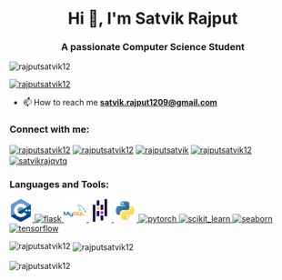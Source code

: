 <h1 align="center">Hi 👋, I'm Satvik Rajput</h1>
<h3 align="center">A passionate Computer Science Student</h3>

<p align="left"> <img src="https://komarev.com/ghpvc/?username=rajputsatvik12&label=Profile%20views&color=0e75b6&style=flat" alt="rajputsatvik12" /> </p>

<p align="left"> <a href="https://github.com/ryo-ma/github-profile-trophy"><img src="https://github-profile-trophy.vercel.app/?username=rajputsatvik12" alt="rajputsatvik12" /></a> </p>

- 📫 How to reach me **satvik.rajput1209@gmail.com**

<h3 align="left">Connect with me:</h3>
<p align="left">
<a href="https://linkedin.com/in/rajputsatvik12" target="blank"><img align="center" src="https://raw.githubusercontent.com/rahuldkjain/github-profile-readme-generator/master/src/images/icons/Social/linked-in-alt.svg" alt="rajputsatvik12" height="30" width="40" /></a>
<a href="https://www.codechef.com/users/rajputsatvik12" target="blank"><img align="center" src="https://cdn.jsdelivr.net/npm/simple-icons@3.1.0/icons/codechef.svg" alt="rajputsatvik12" height="30" width="40" /></a>
<a href="https://codeforces.com/profile/rajputsatvik" target="blank"><img align="center" src="https://raw.githubusercontent.com/rahuldkjain/github-profile-readme-generator/master/src/images/icons/Social/codeforces.svg" alt="rajputsatvik" height="30" width="40" /></a>
<a href="https://www.leetcode.com/rajputsatvik12" target="blank"><img align="center" src="https://raw.githubusercontent.com/rahuldkjain/github-profile-readme-generator/master/src/images/icons/Social/leet-code.svg" alt="rajputsatvik12" height="30" width="40" /></a>
<a href="https://auth.geeksforgeeks.org/user/satvikrajqvtq" target="blank"><img align="center" src="https://raw.githubusercontent.com/rahuldkjain/github-profile-readme-generator/master/src/images/icons/Social/geeks-for-geeks.svg" alt="satvikrajqvtq" height="30" width="40" /></a>
</p>

<h3 align="left">Languages and Tools:</h3>
<p align="left"> <a href="https://www.w3schools.com/cpp/" target="_blank" rel="noreferrer"> <img src="https://raw.githubusercontent.com/devicons/devicon/master/icons/cplusplus/cplusplus-original.svg" alt="cplusplus" width="40" height="40"/> </a> <a href="https://flask.palletsprojects.com/" target="_blank" rel="noreferrer"> <img src="https://www.vectorlogo.zone/logos/pocoo_flask/pocoo_flask-icon.svg" alt="flask" width="40" height="40"/> </a> <a href="https://www.mysql.com/" target="_blank" rel="noreferrer"> <img src="https://raw.githubusercontent.com/devicons/devicon/master/icons/mysql/mysql-original-wordmark.svg" alt="mysql" width="40" height="40"/> </a> <a href="https://pandas.pydata.org/" target="_blank" rel="noreferrer"> <img src="https://raw.githubusercontent.com/devicons/devicon/2ae2a900d2f041da66e950e4d48052658d850630/icons/pandas/pandas-original.svg" alt="pandas" width="40" height="40"/> </a> <a href="https://www.python.org" target="_blank" rel="noreferrer"> <img src="https://raw.githubusercontent.com/devicons/devicon/master/icons/python/python-original.svg" alt="python" width="40" height="40"/> </a> <a href="https://pytorch.org/" target="_blank" rel="noreferrer"> <img src="https://www.vectorlogo.zone/logos/pytorch/pytorch-icon.svg" alt="pytorch" width="40" height="40"/> </a> <a href="https://scikit-learn.org/" target="_blank" rel="noreferrer"> <img src="https://upload.wikimedia.org/wikipedia/commons/0/05/Scikit_learn_logo_small.svg" alt="scikit_learn" width="40" height="40"/> </a> <a href="https://seaborn.pydata.org/" target="_blank" rel="noreferrer"> <img src="https://seaborn.pydata.org/_images/logo-mark-lightbg.svg" alt="seaborn" width="40" height="40"/> </a> <a href="https://www.tensorflow.org" target="_blank" rel="noreferrer"> <img src="https://www.vectorlogo.zone/logos/tensorflow/tensorflow-icon.svg" alt="tensorflow" width="40" height="40"/> </a> </p>

<p><img align="left" src="https://github-readme-stats.vercel.app/api/top-langs?username=rajputsatvik12&show_icons=true&locale=en&layout=compact" alt="rajputsatvik12" /></p>

<p>&nbsp;<img align="center" src="https://github-readme-stats.vercel.app/api?username=rajputsatvik12&show_icons=true&locale=en" alt="rajputsatvik12" /></p>

<p><img align="center" src="https://github-readme-streak-stats.herokuapp.com/?user=rajputsatvik12&" alt="rajputsatvik12" /></p>
